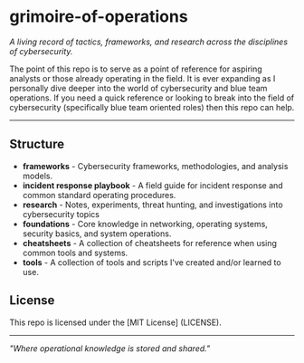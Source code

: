 # grimoire-of-operations

*A living record of tactics, frameworks, and research across the disciplines of cybersecurity.*

The point of this repo is to serve as a point of reference for aspiring analysts or those already operating in the field. It is ever expanding as I personally dive deeper into the world of cybersecurity and blue team operations. If you need a quick reference or looking to break into the field of cybersecurity (specifically blue team oriented roles) then this repo can help.

---

## Structure 

- **frameworks** - Cybersecurity frameworks, methodologies, and analysis models.
- **incident response playbook** - A field guide for incident response and common standard operating procedures.
- **research** - Notes, experiments, threat hunting, and investigations into cybersecurity topics
- **foundations** - Core knowledge in networking, operating systems, security basics, and system operations.
- **cheatsheets** - A collection of cheatsheets for reference when using common tools and systems.
- **tools** - A collection of tools and scripts I've created and/or learned to use. 
## License 

This repo is licensed under the [MIT License] (LICENSE). 

---

_"Where operational knowledge is stored and shared."_
